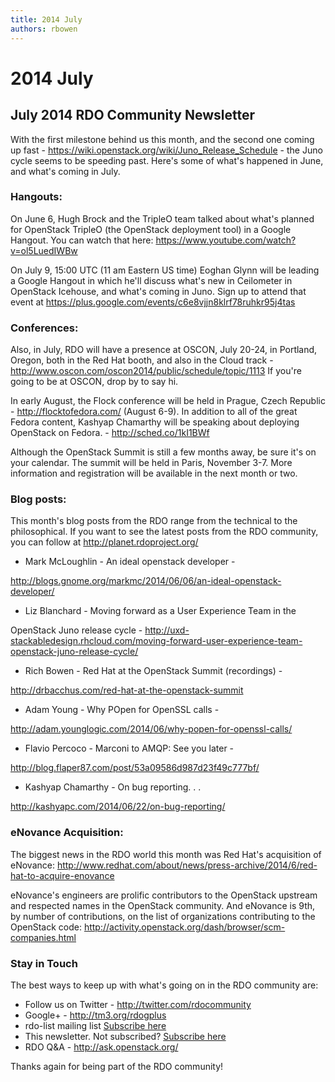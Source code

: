 ```yaml
---
title: 2014 July
authors: rbowen
---
```


# 2014 July

## July 2014 RDO Community Newsletter

With the first milestone behind us this month, and the second one coming up fast - <https://wiki.openstack.org/wiki/Juno_Release_Schedule> - the Juno cycle seems to be speeding past. Here's some of what's happened in June, and what's coming in July.

### Hangouts:

On June 6, Hugh Brock and the TripleO team talked about what's planned for OpenStack TripleO (the OpenStack deployment tool) in a Google Hangout. You can watch that here: <https://www.youtube.com/watch?v=ol5LuedIWBw>

On July 9, 15:00 UTC (11 am Eastern US time) Eoghan Glynn will be leading a Google Hangout in which he'll discuss what's new in Ceilometer in OpenStack Icehouse, and what's coming in Juno. Sign up to attend that event at <https://plus.google.com/events/c6e8vjjn8klrf78ruhkr95j4tas>

### Conferences:

Also, in July, RDO will have a presence at OSCON, July 20-24, in Portland, Oregon, both in the Red Hat booth, and also in the Cloud track - <http://www.oscon.com/oscon2014/public/schedule/topic/1113> If you're going to be at OSCON, drop by to say hi.

In early August, the Flock conference will be held in Prague, Czech Republic - <http://flocktofedora.com/> (August 6-9). In addition to all of the great Fedora content, Kashyap Chamarthy will be speaking about deploying OpenStack on Fedora. - <http://sched.co/1kI1BWf>

Although the OpenStack Summit is still a few months away, be sure it's on your calendar. The summit will be held in Paris, November 3-7. More information and registration will be available in the next month or two.

### Blog posts:

This month's blog posts from the RDO range from the technical to the philosophical. If you want to see the latest posts from the RDO community, you can follow at <http://planet.rdoproject.org/>

*   Mark McLoughlin - An ideal openstack developer -

<http://blogs.gnome.org/markmc/2014/06/06/an-ideal-openstack-developer/>

*   Liz Blanchard - Moving forward as a User Experience Team in the

OpenStack Juno release cycle - <http://uxd-stackabledesign.rhcloud.com/moving-forward-user-experience-team-openstack-juno-release-cycle/>

*   Rich Bowen - Red Hat at the OpenStack Summit (recordings) -

<http://drbacchus.com/red-hat-at-the-openstack-summit>

*   Adam Young - Why POpen for OpenSSL calls -

<http://adam.younglogic.com/2014/06/why-popen-for-openssl-calls/>

*   Flavio Percoco - Marconi to AMQP: See you later -

<http://blog.flaper87.com/post/53a09586d987d23f49c777bf/>

*   Kashyap Chamarthy - On bug reporting. . .

<http://kashyapc.com/2014/06/22/on-bug-reporting/>

### eNovance Acquisition:

The biggest news in the RDO world this month was Red Hat's acquisition of eNovance: <http://www.redhat.com/about/news/press-archive/2014/6/red-hat-to-acquire-enovance>

eNovance's engineers are prolific contributors to the OpenStack upstream and respected names in the OpenStack community. And eNovance is 9th, by number of contributions, on the list of organizations contributing to the OpenStack code: <http://activity.openstack.org/dash/browser/scm-companies.html>

### Stay in Touch

The best ways to keep up with what's going on in the RDO community are:

*   Follow us on Twitter - <http://twitter.com/rdocommunity>
*   Google+ - <http://tm3.org/rdogplus>
*   rdo-list mailing list [Subscribe here](http://www.redhat.com/mailman/listinfo/rdo-list)
*   This newsletter. Not subscribed? [Subscribe here](http://www.redhat.com/mailman/listinfo/rdo-newsletter)
*   RDO Q&A - <http://ask.openstack.org/>

Thanks again for being part of the RDO community!
